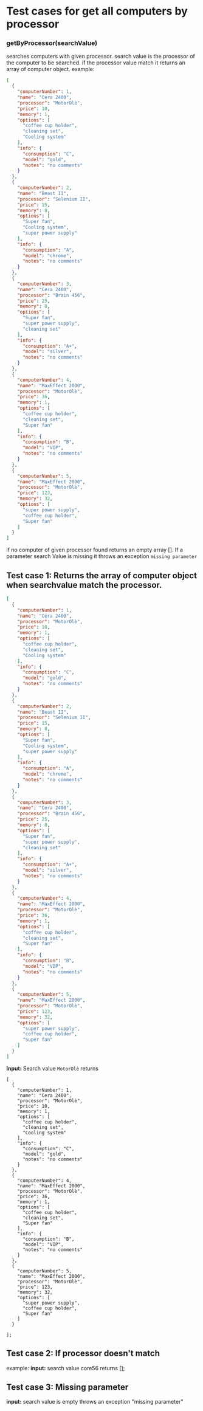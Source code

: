 # Test cases for get all computers by processor

### **getByProcessor(searchValue)**
searches computers with given processor. search value is the processor of the computer to be searched. if the processor value match it returns an array of computer object.
example:
```json
[
  {
    "computerNumber": 1,
    "name": "Cera 2400",
    "processor": "MotorOlè",
    "price": 10,
    "memory": 1,
    "options": [
      "coffee cup holder",
      "cleaning set",
      "Cooling system"
    ],
    "info": {
      "consumption": "C",
      "model": "gold",
      "notes": "no comments"
    }
  },
  {
    "computerNumber": 2,
    "name": "Beast II",
    "processor": "Selenium II",
    "price": 15,
    "memory": 8,
    "options": [
      "Super fan",
      "Cooling system",
      "super power supply"
    ],
    "info": {
      "consumption": "A",
      "model": "chrome",
      "notes": "no comments"
    }
  },
  {
    "computerNumber": 3,
    "name": "Cera 2400",
    "processor": "Brain 456",
    "price": 25,
    "memory": 8,
    "options": [
      "Super fan",
      "super power supply",
      "cleaning set"
    ],
    "info": {
      "consumption": "A+",
      "model": "silver",
      "notes": "no comments"
    }
  },
  {
    "computerNumber": 4,
    "name": "MaxEffect 2000",
    "processor": "MotorOlè",
    "price": 36,
    "memory": 1,
    "options": [
      "coffee cup holder",
      "cleaning set",
      "Super fan"
    ],
    "info": {
      "consumption": "B",
      "model": "VIP",
      "notes": "no comments"
    }
  },
  {
    "computerNumber": 5,
    "name": "MaxEffect 2000",
    "processor": "MotorOlè",
    "price": 123,
    "memory": 32,
    "options": [
      "super power supply",
      "coffee cup holder",
      "Super fan"
    ]
  }
]
```
if no computer of given processor found returns an empty array []. If a parameter search Value is missing it throws an exception `missing parameter`

## Test case 1: Returns the array of computer object when searchvalue match the processor.

```json
[
  {
    "computerNumber": 1,
    "name": "Cera 2400",
    "processor": "MotorOlè",
    "price": 10,
    "memory": 1,
    "options": [
      "coffee cup holder",
      "cleaning set",
      "Cooling system"
    ],
    "info": {
      "consumption": "C",
      "model": "gold",
      "notes": "no comments"
    }
  },
  {
    "computerNumber": 2,
    "name": "Beast II",
    "processor": "Selenium II",
    "price": 15,
    "memory": 8,
    "options": [
      "Super fan",
      "Cooling system",
      "super power supply"
    ],
    "info": {
      "consumption": "A",
      "model": "chrome",
      "notes": "no comments"
    }
  },
  {
    "computerNumber": 3,
    "name": "Cera 2400",
    "processor": "Brain 456",
    "price": 25,
    "memory": 8,
    "options": [
      "Super fan",
      "super power supply",
      "cleaning set"
    ],
    "info": {
      "consumption": "A+",
      "model": "silver",
      "notes": "no comments"
    }
  },
  {
    "computerNumber": 4,
    "name": "MaxEffect 2000",
    "processor": "MotorOlè",
    "price": 36,
    "memory": 1,
    "options": [
      "coffee cup holder",
      "cleaning set",
      "Super fan"
    ],
    "info": {
      "consumption": "B",
      "model": "VIP",
      "notes": "no comments"
    }
  },
  {
    "computerNumber": 5,
    "name": "MaxEffect 2000",
    "processor": "MotorOlè",
    "price": 123,
    "memory": 32,
    "options": [
      "super power supply",
      "coffee cup holder",
      "Super fan"
    ]
  }
]
```
**Input:** Search value `MotorOlè` returns
```
[
  {
    "computerNumber": 1,
    "name": "Cera 2400",
    "processor": "MotorOlè",
    "price": 10,
    "memory": 1,
    "options": [
      "coffee cup holder",
      "cleaning set",
      "Cooling system"
    ],
    "info": {
      "consumption": "C",
      "model": "gold",
      "notes": "no comments"
    }
  },
  {
    "computerNumber": 4,
    "name": "MaxEffect 2000",
    "processor": "MotorOlè",
    "price": 36,
    "memory": 1,
    "options": [
      "coffee cup holder",
      "cleaning set",
      "Super fan"
    ],
    "info": {
      "consumption": "B",
      "model": "VIP",
      "notes": "no comments"
    }
  },
  {
    "computerNumber": 5,
    "name": "MaxEffect 2000",
    "processor": "MotorOlè",
    "price": 123,
    "memory": 32,
    "options": [
      "super power supply",
      "coffee cup holder",
      "Super fan"
    ]
  }

];
```


## Test case 2: If processor doesn't match
example:
**input:** search value core56
returns [];

## Test case 3: Missing parameter
**input:** search value is empty
throws an exception "missing parameter"
